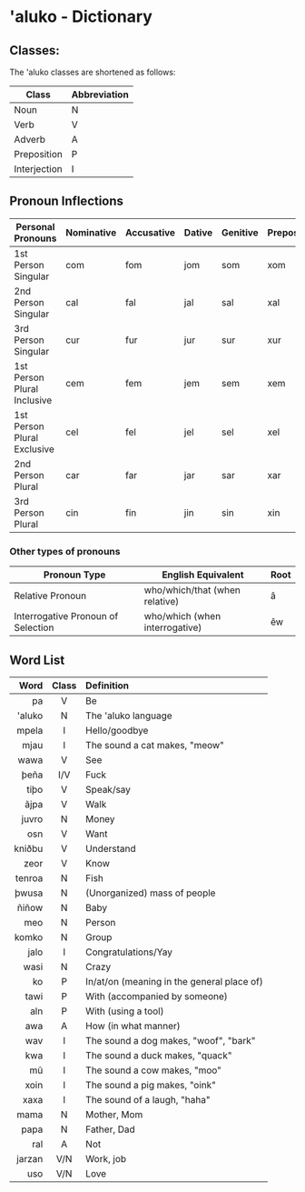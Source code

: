 # 'aluko - Dictionary

## Classes:

The 'aluko classes are shortened as follows:

| **Class**    | **Abbreviation** |
| ------------ | ---------------- |
| Noun         | N                |
| Verb         | V                |
| Adverb       | A                |
| Preposition  | P                |
| Interjection | I                |

## Pronoun Inflections

| Personal Pronouns           | **Nominative** | **Accusative** | **Dative** | **Genitive** | **Prepositional** |
| --------------------------- | -------------- | -------------- | ---------- | ------------ | ----------------- |
| 1st Person Singular         | com            | fom            | jom        | som          | xom               |
| 2nd Person Singular         | cal            | fal            | jal        | sal          | xal               |
| 3rd Person Singular         | cur            | fur            | jur        | sur          | xur               |
| 1st Person Plural Inclusive | cem            | fem            | jem        | sem          | xem               |
| 1st Person Plural Exclusive | cel            | fel            | jel        | sel          | xel               |
| 2nd Person Plural           | car            | far            | jar        | sar          | xar               |
| 3rd Person Plural           | cin            | fin            | jin        | sin          | xin               |

### Other types of pronouns

| **Pronoun Type**                   | **English Equivalent**                 | **Root** |
| ---------------------------------- | -------------------------------------- | -------- |
| Relative Pronoun                   | who/which/that (when relative)         | â        |
| Interrogative Pronoun of Selection | who/which (when interrogative)         | êw       |

## Word List

| **Word**       | **Class** | **Definition**                                                                                  |
| -------------: | :-------: | :---------------------------------------------------------------------------------------------- |
| pa             | V         | Be                                                                                              |
| 'aluko         | N         | The 'aluko language                                                                             |
| mpela          | I         | Hello/goodbye                                                                                   |
| mjau           | I         | The sound a cat makes, "meow"                                                                   |
| wawa           | V         | See                                                                                             |
| þeña           | I/V       | Fuck                                                                                            |
| tiþo           | V         | Speak/say                                                                                       |
| ãjpa           | V         | Walk                                                                                            |
| juvro          | N         | Money                                                                                           |
| osn            | V         | Want                                                                                            |
| kniðbu         | V         | Understand                                                                                      |
| zeor           | V         | Know                                                                                            |
| tenroa         | N         | Fish                                                                                            |
| þwusa          | N         | (Unorganized) mass of people                                                                    |
| ñiñow          | N         | Baby                                                                                            |
| meo            | N         | Person                                                                                          |
| komko          | N         | Group                                                                                           |
| jalo           | I         | Congratulations/Yay                                                                             |
| wasi           | N         | Crazy                                                                                           |
| ko             | P         | In/at/on (meaning in the general place of)                                                      |
| tawi           | P         | With (accompanied by someone)                                                                   |
| aln            | P         | With (using a tool)                                                                             |
| awa            | A         | How (in what manner)                                                                            |
| wav            | I         | The sound a dog makes, "woof", "bark"                                                           |
| kwa            | I         | The sound a duck makes, "quack"                                                                 |
| mû             | I         | The sound a cow makes, "moo"                                                                    |
| xoin           | I         | The sound a pig makes, "oink"                                                                   |
| xaxa           | I         | The sound of a laugh, "haha"                                                                    |
| mama           | N         | Mother, Mom                                                                                     |
| papa           | N         | Father, Dad                                                                                     |
| ral            | A         | Not                                                                                             |
| jarzan         | V/N       | Work, job                                                                                       |
| uso            | V/N       | Love                                                                                            |